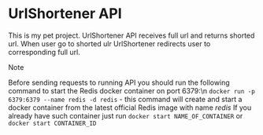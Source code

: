 # UrlShortener API
 This is my pet project. UrlShortener API receives full url and returns shorted url. When user go to shorted ulr UrlShortener redirects user to corresponding full url.

> [!NOTE]
> Before sending requests to running API you should run the following command to start the Redis docker container on port 6379:\n
> `docker run -p 6379:6379 --name redis -d redis` - this command will create and start a docker container from the latest official Redis image with name _redis_
> If you already have such container just run `docker start NAME_OF_CONTAINER` or `docker start CONTAINER_ID`
